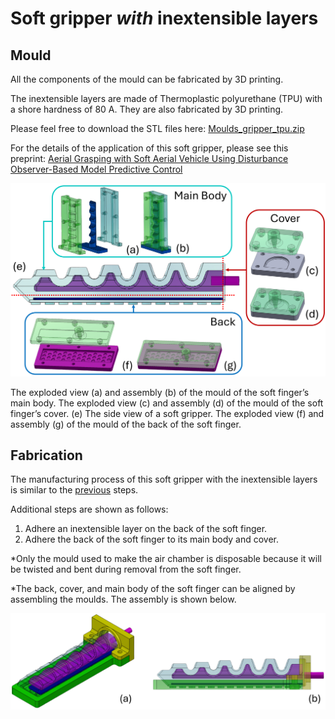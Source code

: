 # Soft gripper *with* inextensible layers
## Mould
All the components of the mould can be fabricated by 3D printing. 

The inextensible layers are made of Thermoplastic polyurethane (TPU) with a shore hardness of 80 A. They are also fabricated by 3D printing.

Please feel free to download the STL files here: [Moulds_gripper_tpu.zip](/fabrication/soft_gripper_with_tpu/Moulds_gripper_tpu.zip)  

For the details of the application of this soft gripper, please see this preprint: [Aerial Grasping with Soft Aerial Vehicle Using Disturbance Observer-Based Model Predictive Control
](https://arxiv.org/abs/2409.14115)

<div align="center">
  <img src="image/fabrication_new_finger.png" width="700">
</div>

The exploded view (a) and assembly (b) of the mould of the soft finger’s main body. The exploded view (c) and assembly (d) of the mould of the soft finger’s cover. (e) The side view of a soft gripper. The exploded view (f) and assembly (g) of the mould of the back of the soft finger.

## Fabrication
The manufacturing process of this soft gripper with the inextensible layers is similar to the [previous](/fabrication/soft_gripper_without_tpu/README.md) steps.

Additional steps are shown as follows:
1. Adhere an inextensible layer on the back of the soft finger.
2. Adhere the back of the soft finger to its main body and cover.

*Only the mould used to make the air chamber is disposable because it will be twisted and bent during removal from the soft finger.

*The back, cover, and main body of the soft finger can be aligned by assembling the moulds. The assembly is shown below.

<div align="center">
  <img src="image/soft_finger_glue_nobgd.png" width="700">
</div>
